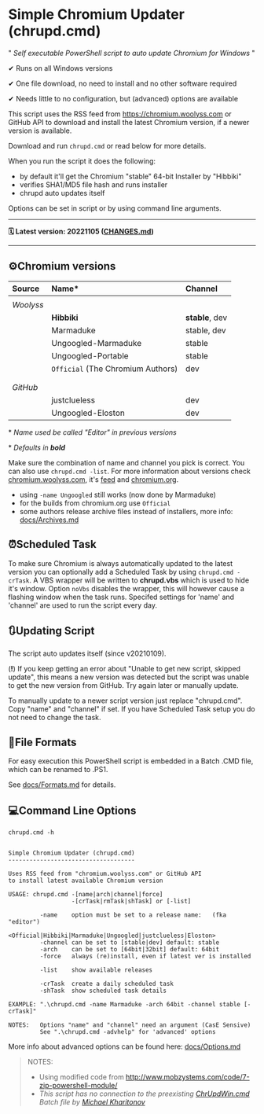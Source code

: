 # Simple Chromium Updater (chrupd.cmd)

" _Self executable PowerShell script to auto update Chromium for Windows_ "

✔ Runs on all Windows versions

✔ One file download, no need to install and no other software required

✔ Needs little to no configuration, but (advanced) options are available

This script uses the RSS feed from <https://chromium.woolyss.com> or GitHub API to download and install the latest Chromium version, if a newer version is available.

Download and run `chrupd.cmd` or read below for more details.

When you run the script it does the following:

- by default it'll get the Chromium "stable" 64-bit Installer by "Hibbiki"
- verifies SHA1/MD5 file hash and runs installer
- chrupd auto updates itself

Options can be set in script or by using command line arguments.

---

**🗓 Latest version: 20221105 ([CHANGES.md](CHANGES.md))**

---

## ⚙Chromium versions

| Source    | Name*                              | Channel         |
|:----------|:-----------------------------------|:----------------|
|||
| _Woolyss_ |                                    |                 |
|           |  **Hibbiki**                       | **stable**, dev |
|           |  Marmaduke                         | stable, dev     |
|           |  Ungoogled-Marmaduke               | stable          |
|           |  Ungoogled-Portable                | stable          |
|           |  `Official` (The Chromium Authors)   | dev             |
|||
|||
| _GitHub_  |                                    |                 |
|           |  justclueless                      | dev             |
|           |  Ungoogled-Eloston                 | dev             |

\* _Name used be called "Editor" in previous versions_

\* _Defaults in **bold**_

Make sure the combination of name and channel you pick is correct. You can also use `chrupd.cmd -list`. For more information about versions check [chromium.woolyss.com](https://chromium.woolyss.com/?cut=1&ago=1), it's [feed](https://chromium.woolyss.com/feed/windows-64-bit) and [chromium.org](https://www.chromium.org).

- using `-name Ungoogled` still works (now done by Marmaduke)
- for the builds from chromium.org use `Official`
- some authors release archive files instead of installers, more info: [docs/Archives.md](/docs/Archives.md)

## ⏰Scheduled Task

To make sure Chromium is always automatically updated to the latest version you can optionally add a Scheduled Task by using `chrupd.cmd -crTask`. A VBS wrapper will be written to **chrupd.vbs** which is used to hide it's window. Option `noVbs` disables the wrapper, this will however cause a flashing window when the task runs. Specifed settings for 'name' and 'channel' are used to run the script every day.

## 🔃Updating Script

The script auto updates itself (since v20210109).

(**!**) If you keep getting an error about "Unable to get new script, skipped update", this means a new version was detected but the script was unable to get the new version from GitHub. Try again later or manually update.

To manually update to a newer script version just replace "chrupd.cmd". Copy "name" and "channel" if set. If you have Scheduled Task setup you do not need to change the task.

## 📁File Formats

For easy execution this PowerShell script is embedded in a Batch .CMD file, which can be renamed to .PS1.

See [docs/Formats.md](/docs/Formats.md) for details.

## 💻Command Line Options

`chrupd.cmd -h`

```text

Simple Chromium Updater (chrupd.cmd)
------------------------------------

Uses RSS feed from "chromium.woolyss.com" or GitHub API
to install latest available Chromium version

USAGE: chrupd.cmd -[name|arch|channel|force]
                  -[crTask|rmTask|shTask] or [-list]

         -name    option must be set to a release name:   (fka "editor")
                  <Official|Hibbiki|Marmaduke|Ungoogled|justclueless|Eloston>
         -channel can be set to [stable|dev] default: stable
         -arch    can be set to [64bit|32bit] default: 64bit
         -force   always (re)install, even if latest ver is installed

         -list    show available releases

         -crTask  create a daily scheduled task
         -shTask  show scheduled task details

EXAMPLE: ".\chrupd.cmd -name Marmaduke -arch 64bit -channel stable [-crTask]"

NOTES:   Options "name" and "channel" need an argument (CasE Sensive)
         See ".\chrupd.cmd -advhelp" for 'advanced' options

```

More info about advanced options can be found here: [docs/Options.md](/docs/Options.md)

> NOTES:
>
> - Using modified code from <http://www.mobzystems.com/code/7-zip-powershell-module/>
> - _This script has no connection to the preexisting [ChrUpdWin.cmd](https://gist.github.com/mikhaelkh/>12dec36d4a1c4136628b#file-chrupdwin-cmd) Batch file by [Michael Kharitonov](https://github.com/mikhaelkh)_
